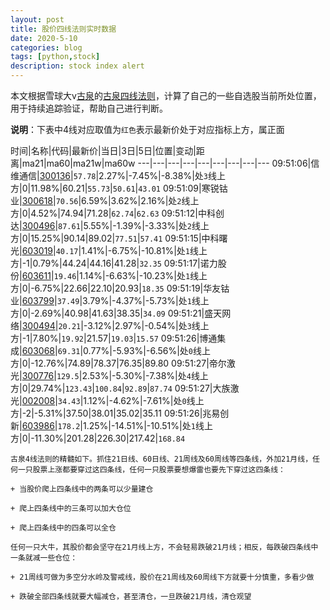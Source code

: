 ```yaml
---
layout: post
title: 股价四线法则实时数据
date: 2020-5-10
categories: blog
tags: [python,stock]
description: stock index alert
---
```



本文根据雪球大v[古泉](https://xueqiu.com/u/7148646888)的[古泉四线法则](https://xueqiu.com/7148646888/130498192)，计算了自己的一些自选股当前所处位置，用于持续追踪验证，帮助自己进行判断。

**说明**：下表中4线对应取值为`红色`表示最新价处于对应指标上方，属正面

时间|名称|代码|最新价|当日|3日|5日|位置|变动|距离|ma21|ma60|ma21w|ma60w
---|---|---|---|---|---|---|---|---
09:51:06|信维通信|[300136](https://xueqiu.com/S/SZ300136)|`57.78`|2.27%|-7.45%|-8.38%|处`3`线上方|0|11.98%|60.21|`55.73`|`50.61`|`43.01`
09:51:09|寒锐钴业|[300618](https://xueqiu.com/S/SZ300618)|`70.56`|6.59%|3.62%|2.16%|处`2`线上方|0|4.52%|74.94|71.28|`62.74`|`62.63`
09:51:12|中科创达|[300496](https://xueqiu.com/S/SZ300496)|`87.61`|5.55%|-1.39%|-3.33%|处`2`线上方|0|15.25%|90.14|89.02|`77.51`|`57.41`
09:51:15|中科曙光|[603019](https://xueqiu.com/S/SH603019)|`40.17`|1.41%|-6.75%|-10.81%|处`1`线上方|-1|0.79%|44.24|44.16|41.28|`32.35`
09:51:17|诺力股份|[603611](https://xueqiu.com/S/SH603611)|`19.46`|1.14%|-6.63%|-10.23%|处`1`线上方|0|-6.75%|22.66|22.10|20.93|`18.35`
09:51:19|华友钴业|[603799](https://xueqiu.com/S/SH603799)|`37.49`|3.79%|-4.37%|-5.73%|处`1`线上方|0|-2.69%|40.98|41.63|38.35|`34.09`
09:51:21|盛天网络|[300494](https://xueqiu.com/S/SZ300494)|`20.21`|-3.12%|2.97%|-0.54%|处`3`线上方|-1|7.80%|`19.92`|21.57|`19.03`|`15.57`
09:51:26|博通集成|[603068](https://xueqiu.com/S/SH603068)|`69.31`|0.77%|-5.93%|-6.56%|处`0`线上方|0|-12.76%|74.89|78.37|76.35|89.80
09:51:27|帝尔激光|[300776](https://xueqiu.com/S/SZ300776)|`129.5`|2.53%|-5.30%|-7.38%|处`4`线上方|0|29.74%|`123.43`|`100.84`|`92.89`|`87.74`
09:51:27|大族激光|[002008](https://xueqiu.com/S/SZ002008)|`34.43`|1.12%|-4.62%|-7.61%|处`0`线上方|-2|-5.31%|37.50|38.01|35.02|35.11
09:51:26|兆易创新|[603986](https://xueqiu.com/S/SH603986)|`178.2`|1.25%|-14.51%|-10.51%|处`1`线上方|0|-11.30%|201.28|226.30|217.42|`168.84`

```
古泉4线法则的精髓如下。抓住21日线、60日线、21周线及60周线等四条线，外加21月线，任何一只股票上涨都要穿过这四条线，任何一只股票要想爆雷也要先下穿过这四条线：

+ 当股价爬上四条线中的两条可以少量建仓

+ 爬上四条线中的三条可以加大仓位

+ 爬上四条线中的四条可以全仓

任何一只大牛，其股价都会坚守在21月线上方，不会轻易跌破21月线；相反，每跌破四条线中一条就减一些仓位：

+ 21周线可做为多空分水岭及警戒线，股价在21周线及60周线下方就要十分慎重，多看少做

+ 跌破全部四条线就要大幅减仓，甚至清仓，一旦跌破21月线，清仓观望
```